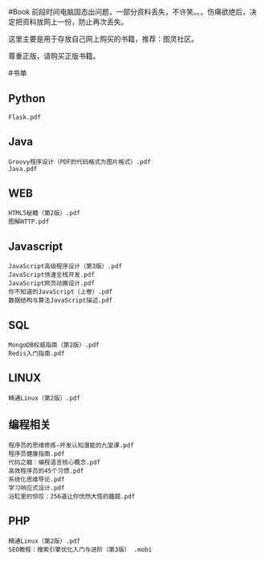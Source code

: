 #Book
前段时间电脑固态出问题，一部分资料丢失，不许笑。。。伤痛欲绝后，决定把资料放网上一份，防止再次丢失。

这里主要是用于存放自己网上购买的书籍，推荐：图灵社区。

尊重正版，请购买正版书籍。


#书单

## Python
	Flask.pdf
	
## Java
	Groovy程序设计（PDF的代码格式为图片格式）.pdf
	Java.pdf
	
## WEB
	HTML5秘籍（第2版）.pdf
	图解HTTP.pdf
	
## Javascript
	JavaScript高级程序设计（第3版）.pdf
	JavaScript快速全栈开发.pdf
	JavaScript网页动画设计.pdf
	你不知道的JavaScript（上卷）.pdf
	数据结构与算法JavaScript描述.pdf
	
## SQL
	MongoDB权威指南（第2版）.pdf
	Redis入门指南.pdf
	
## LINUX
	精通Linux（第2版）.pdf
	
## 编程相关
	程序员的思维修炼—开发认知潜能的九堂课.pdf
	程序员健康指南.pdf
	代码之髓：编程语言核心概念.pdf
	高效程序员的45个习惯.pdf
	系统化思维导论.pdf
	学习响应式设计.pdf
	浴缸里的惊叹：256道让你恍然大悟的趣题.pdf
	
## PHP
	精通Linux（第2版）.pdf
	SEO教程：搜索引擎优化入门与进阶（第3版） .mobi